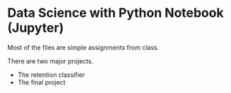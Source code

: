 # Data Science with Python Notebook (Jupyter)

Most of the files are simple assignments from class.

There are two major projects.
- The retention classifier
- The final project
